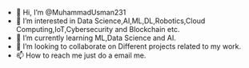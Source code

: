 - 👋 Hi, I’m @MuhammadUsman231
- 👀 I’m interested in Data Science,AI,ML,DL,Robotics,Cloud Computing,IoT,Cybersecurity and Blockchain etc.
- 🌱 I’m currently learning ML,Data Science and AI.
- 💞️ I’m looking to collaborate on Different projects related to my work.
- 📫 How to reach me just do a email me.

<!---
MuhammadUsman231/MuhammadUsman231 is a ✨ special ✨ repository because its `README.md` (this file) appears on your GitHub profile.
You can click the Preview link to take a look at your changes.
--->
